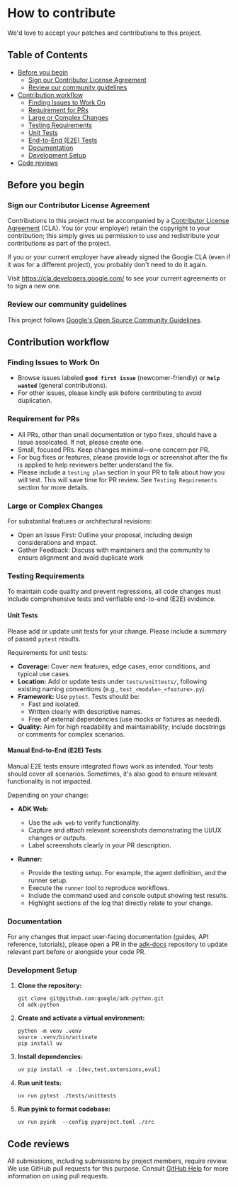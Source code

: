 # How to contribute

We'd love to accept your patches and contributions to this project.

## Table of Contents

- [Before you begin](#before-you-begin)  
  - [Sign our Contributor License Agreement](#sign-our-contributor-license-agreement)  
  - [Review our community guidelines](#review-our-community-guidelines)
- [Contribution workflow](#contribution-workflow)  
  - [Finding Issues to Work On](#finding-issues-to-work-on)  
  - [Requirement for PRs](#requirement-for-prs)  
  - [Large or Complex Changes](#large-or-complex-changes)  
  - [Testing Requirements](#testing-requirements)  
  - [Unit Tests](#unit-tests)  
  - [End-to-End (E2E) Tests](#manual-end-to-end-e2e-tests)  
  - [Documentation](#documentation)  
  - [Development Setup](#development-setup)  
- [Code reviews](#code-reviews)

  
## Before you begin

### Sign our Contributor License Agreement

Contributions to this project must be accompanied by a
[Contributor License Agreement](https://cla.developers.google.com/about) (CLA).
You (or your employer) retain the copyright to your contribution; this simply
gives us permission to use and redistribute your contributions as part of the
project.

If you or your current employer have already signed the Google CLA (even if it
was for a different project), you probably don't need to do it again.

Visit <https://cla.developers.google.com/> to see your current agreements or to
sign a new one.

### Review our community guidelines

This project follows
[Google's Open Source Community Guidelines](https://opensource.google/conduct/).

## Contribution workflow

### Finding Issues to Work On

- Browse issues labeled **`good first issue`** (newcomer-friendly) or **`help wanted`** (general contributions).  
- For other issues, please kindly ask before contributing to avoid duplication.


### Requirement for PRs

- All PRs, other than small documentation or typo fixes, should have a Issue assoicated. If not, please create one. 
- Small, focused PRs. Keep changes minimal—one concern per PR.
- For bug fixes or features, please provide logs or screenshot after the fix is applied to help reviewers better understand the fix.
- Please include a `testing plan` section in your PR to talk about how you will test. This will save time for PR review. See `Testing Requirements` section for more details.

### Large or Complex Changes
For substantial features or architectural revisions:

- Open an Issue First: Outline your proposal, including design considerations and impact.
- Gather Feedback: Discuss with maintainers and the community to ensure alignment and avoid duplicate work

### Testing Requirements

To maintain code quality and prevent regressions, all code changes must include comprehensive tests and verifiable end-to-end (E2E) evidence.


#### Unit Tests

Please add or update unit tests for your change. Please include a summary of passed `pytest` results.

Requirements for unit tests:

- **Coverage:** Cover new features, edge cases, error conditions, and typical use cases.  
- **Location:** Add or update tests under `tests/unittests/`, following existing naming conventions (e.g., `test_<module>_<feature>.py`).  
- **Framework:** Use `pytest`. Tests should be:  
  - Fast and isolated.  
  - Written clearly with descriptive names.  
  - Free of external dependencies (use mocks or fixtures as needed).  
- **Quality:** Aim for high readability and maintainability; include docstrings or comments for complex scenarios.

#### Manual End-to-End (E2E) Tests

Manual E2E tests ensure integrated flows work as intended. Your tests should cover all scenarios. Sometimes, it's also good to ensure relevant functionality is not impacted.

Depending on your change:

- **ADK Web:**  
  - Use the `adk web` to verify functionality.  
  - Capture and attach relevant screenshots demonstrating the UI/UX changes or outputs.  
  - Label screenshots clearly in your PR description.

- **Runner:**
  - Provide the testing setup. For example, the agent definition, and the runner setup.
  - Execute the `runner` tool to reproduce workflows.  
  - Include the command used and console output showing test results.  
  - Highlight sections of the log that directly relate to your change.

### Documentation

For any changes that impact user-facing documentation (guides, API reference, tutorials), please open a PR in the [adk-docs](https://github.com/google/adk-docs) repository to update relevant part before or alongside your code PR.

### Development Setup
1.  **Clone the repository:**

    ```shell
    git clone git@github.com:google/adk-python.git
    cd adk-python
    ```
2.  **Create and activate a virtual environment:**

    ```shell
    python -m venv .venv
    source .venv/bin/activate
    pip install uv
    ```

3.  **Install dependencies:**

    ```shell
    uv pip install -e .[dev,test,extensions,eval]
    ```
4.  **Run unit tests:**

    ```shell
    uv run pytest ./tests/unittests
    ```
5.  **Run pyink to format codebase:**

    ```shell
    uv run pyink  --config pyproject.toml ./src
    ```
    
## Code reviews

All submissions, including submissions by project members, require review. We
use GitHub pull requests for this purpose. Consult
[GitHub Help](https://help.github.com/articles/about-pull-requests/) for more
information on using pull requests.
